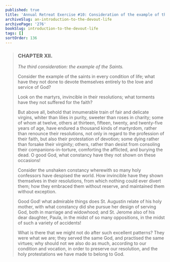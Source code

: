 ```yaml
---
published: true
title: 'Annual Retreat Exercise #10: Consideration of the example of the Saints'
archiveSlug: an-introduction-to-the-devout-life
archivePage: '276'
bookSlug: introduction-to-the-devout-life
tags: []
sortOrder: 136
---
```


> ### CHAPTER XII.
>
> *The third consideration: the example of the Saints.*
>
> Consider the example of the saints in every condition of life; what have they not done to devote themselves entirely to the love and service of God?
>
> Look on the martyrs, invincible in their resolutions; what torments have they not suffered for the faith?
>
> But above all, behold that innumerable train of fair and delicate virgins, whiter than lilies in purity, sweeter than roses in charity; some of whom at twelve, others at thirteen, fifteen, twenty, and twenty-five years of age, have endured a thousand kinds of martyrdom, rather than renounce their resolutions, not only in regard to the profession of their faith, but also their protestation of devotion; some dying rather than forsake their virginity; others, rather than desist from consoling their companions-in-torture, comforting the afflicted, and burying the dead. O good God, what constancy have they not shown on these occasions!
>
> Consider the unshaken constancy wherewith so many holy confessors have despised the world. How invincible have they shown themselves in their resolutions, from which nothing could ever divert them; how they embraced them without reserve, and maintained them without exception.
>
> Good God! what admirable things does St. Augustin relate of his holy mother, with what constancy did she pursue her design of serving God, both in marriage and widowhood; and St. Jerome also of his dear daughter, Paula, in the midst of so many oppositions, in the midst of such a variety of accidents!
>
> What is there that we might not do after such excellent patterns? They were what we are; they served the same God, and practised the same virtues; why should not we also do as much, according to our condition and vocation, in order to preserve our resolution, and the holy protestations we have made to belong to God.
